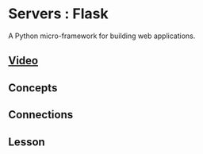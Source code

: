 # Servers : Flask
A Python micro-framework for building web applications.

## [Video]()

## Concepts

## Connections

## Lesson
